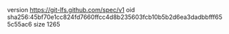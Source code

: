 version https://git-lfs.github.com/spec/v1
oid sha256:45bf70e1cc824fd7660ffcc4d8b235603fcb10b5b2d6ea3dadbbfff655c55ac6
size 1265
